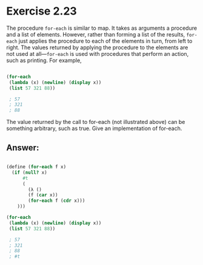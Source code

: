 # Exercise 2.23
The procedure `for-each` is similar to map. It takes as arguments a procedure and a list of elements. However, rather than forming a list of the results, `for-each` just applies the procedure to each of the elements in turn, from left to right. The values returned by applying the procedure to the elements are not used at all—`for-each` is used with procedures that perform an action, such as printing. For example,

```scheme

(for-each 
 (lambda (x) (newline) (display x))
 (list 57 321 88))

 ; 57
 ; 321
 ; 88

```
The value returned by the call to for-each (not illustrated above) can be something arbitrary, such as true. Give an implementation of for-each.

## Answer:

```scheme

(define (for-each f x)
  (if (null? x)
      #t
      (
        (λ ()
        (f (car x))
        (for-each f (cdr x)))
    )))

(for-each 
 (lambda (x) (newline) (display x))
 (list 57 321 88))

 ; 57
 ; 321
 ; 88
 ; #t

```